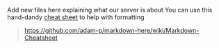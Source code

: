 Add new files here explaining what our server is about
You can use this hand-dandy [cheat sheet](https://github.com/adam-p/markdown-here/wiki/Markdown-Cheatsheet) to help with formatting 
> https://github.com/adam-p/markdown-here/wiki/Markdown-Cheatsheet
